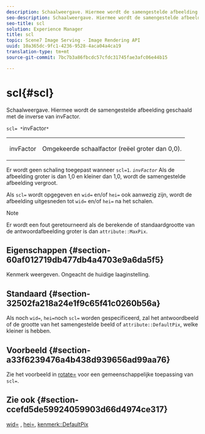 ```yaml
---
description: Schaalweergave. Hiermee wordt de samengestelde afbeelding geschaald met de inverse van invFactor.
seo-description: Schaalweergave. Hiermee wordt de samengestelde afbeelding geschaald met de inverse van invFactor.
seo-title: scl
solution: Experience Manager
title: scl
topic: Scene7 Image Serving - Image Rendering API
uuid: 10a365dc-9fc1-4236-9528-4aca04a4ca19
translation-type: tm+mt
source-git-commit: 7bc7b3a86fbcdc57cfdc31745fae3afc06e44b15

---
```



# scl{#scl}

Schaalweergave. Hiermee wordt de samengestelde afbeelding geschaald met de inverse van invFactor.

`scl= *`invFactor`*`

<table id="simpletable_A09F5EECAC2B4E0F8633D71C6AD36D8D"> 
 <tr class="strow"> 
  <td class="stentry"> <p><span class="varname"> invFactor</span> </p> </td> 
  <td class="stentry"> <p>Omgekeerde schaalfactor (reëel groter dan 0,0). </p></td> 
 </tr> 
</table>

Er wordt geen schaling toegepast wanneer `scl=1`. *`invFactor`* Als de afbeelding groter is dan 1,0 en kleiner dan 1,0, wordt de samengestelde afbeelding vergroot.

Als `scl=` wordt opgegeven en `wid=` en/of `hei=` ook aanwezig zijn, wordt de afbeelding uitgesneden tot `wid=` en/of `hei=` na het schalen.

>[!NOTE]
>
>Er wordt een fout geretourneerd als de berekende of standaardgrootte van de antwoordafbeelding groter is dan `attribute::MaxPix`.

## Eigenschappen {#section-60af012719db477db4a4703e9a6da5f5}

Kenmerk weergeven. Ongeacht de huidige laaginstelling.

## Standaard {#section-32502fa218a24e1f9c65f41c0260b56a}

Als noch `wid=`, `hei=`noch `scl=` worden gespecificeerd, zal het antwoordbeeld of de grootte van het samengestelde beeld of `attribute::DefaultPix`, welke kleiner is hebben.

## Voorbeeld {#section-a33f6239476a4b438d939656ad99aa76}

Zie het voorbeeld in [rotate=](../../../../../is-api/http-ref/image-serving-api-ref/c-http-protocol-reference/c-command-reference/r-rotate.md#reference-12abb086635546ec9ec2e1a793dc1096) voor een gemeenschappelijke toepassing van `scl=`.

## Zie ook {#section-ccefd5de59924059903d66d4974ce317}

[wid=](../../../../../is-api/http-ref/image-serving-api-ref/c-http-protocol-reference/c-command-reference/r-is-http-wid.md#reference-bfeadcb67bf4485f851eb21345527e47) , [hei=](../../../../../is-api/http-ref/image-serving-api-ref/c-http-protocol-reference/c-command-reference/r-is-http-hei.md#reference-6d6f556ccc0e4b98a815e8a5c1944a96), [kenmerk::DefaultPix](../../../../../is-api/image-catalog/image-serving-api-ref/c-image-catalog-reference/c-attributes-reference/r-defaultpix.md#reference-996b2c22b30f4fd9b970c84063306df1)
